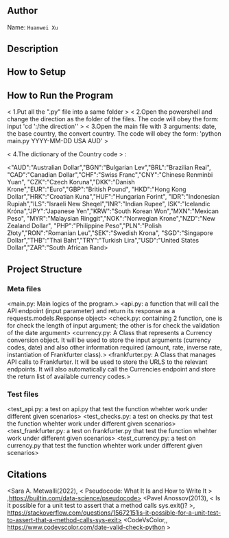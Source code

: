 # <Currency Converter>

## Author
Name: `Huanwei Xu`


## Description
<What your application does>
<Some of the challenges you faced>
<Some of the features you hope to implement in the future>

## How to Setup
<Provide a step-by-step description of how to get the development environment set and running.>
<Which Python version you used>
<Which packages and version you used>

## How to Run the Program
< 1.Put all the ".py" file into a same folder >
< 2.Open the powershell and change the direction as the folder of the files. The code will obey the form: input 'cd ':/the direction'' >
< 3.Open the main file with 3 arguments: date, the base country, the convert country. The code will obey the form: 'python main.py YYYY-MM-DD USA AUD' >

< 4.The dictionary of the Country code > :

<"AUD":"Australian Dollar","BGN":"Bulgarian Lev","BRL":"Brazilian Real",
"CAD":"Canadian Dollar","CHF":"Swiss Franc","CNY":"Chinese Renminbi Yuan",
"CZK":"Czech Koruna","DKK":"Danish Krone","EUR":"Euro","GBP":"British Pound",
"HKD":"Hong Kong Dollar","HRK":"Croatian Kuna","HUF":"Hungarian Forint",
"IDR":"Indonesian Rupiah","ILS":"Israeli New Sheqel","INR":"Indian Rupee",
ISK":"Icelandic Króna","JPY":"Japanese Yen","KRW":"South Korean Won","MXN":"Mexican Peso",
"MYR":"Malaysian Ringgit","NOK":"Norwegian Krone","NZD":"New Zealand Dollar",
"PHP":"Philippine Peso","PLN":"Polish Złoty","RON":"Romanian Leu","SEK":"Swedish Krona",
"SGD":"Singapore Dollar","THB":"Thai Baht","TRY":"Turkish Lira","USD":"United States Dollar","ZAR":"South African Rand>

## Project Structure

### Meta files 
<main.py: Main logics of the program.>
<api.py: a function that will call the API endpoint (input parameter) and return its response as a requests.models.Response object>
<check.py: containing 2 function, one is for check the length of input argument; the other is for check the validation of the date argument>
<currency.py: A Class that represents a Currency conversion object. It will be used to store the input arguments (currency codes, date) and also other information required (amount, rate, inverse rate, instantiation of Frankfurter class).>
<frankfurter.py: A Class that manages API calls to Frankfurter. It will be used to store the URLS to the relevant endpoints. It will also automatically call the Currencies endpoint and store the return list of available currency codes.>

### Test files
<test_api.py: a test on api.py that test the function whehter work under different given scenarios>
<test_checks.py: a test on checks.py that test the function whehter work under different given scenarios>
<test_frankfurter.py: a test on frankfurter.py that test the function whehter work under different given scenarios>
<test_currency.py: a test on currency.py that test the function whehter work under different given scenarios>

## Citations

<Sara A. Metwalli(2022), < Pseudocode: What It Is and How to Write It > ,https://builtin.com/data-science/pseudocode>
<Pavel Anossov(2013), < Is it possible for a unit test to assert that a method calls sys.exit()? >, 
https://stackoverflow.com/questions/15672151is-it-possible-for-a-unit-test-to-assert-that-a-method-calls-sys-exit>
<CodeVsColor,<How to check if a date is valid or not in python>, https://www.codevscolor.com/date-valid-check-python >


